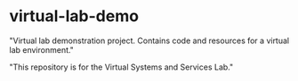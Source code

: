 # virtual-lab-demo
"Virtual lab demonstration project.  Contains code and resources for a virtual lab environment."

"This repository is for the Virtual Systems and Services Lab."
